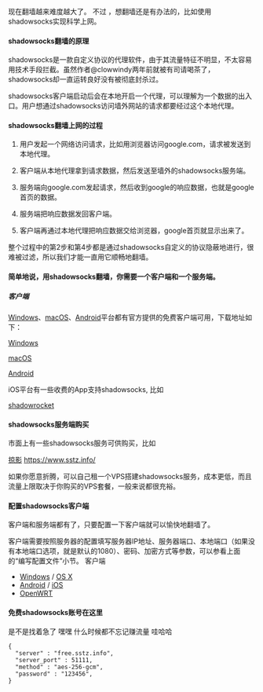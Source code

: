 
现在翻墙越来难度越大了。 不过 ，想翻墙还是有办法的，比如使用shadowsocks实现科学上网。

#### shadowsocks翻墙的原理

shadowsocks是一款自定义协议的代理软件，由于其流量特征不明显，不太容易用技术手段拦截。虽然作者@clowwindy两年前就被有司请喝茶了，shadowsocks却一直运转良好没有被彻底封杀过。

shadowsocks客户端启动后会在本地开启一个代理，可以理解为一个数据的出入口。用户想通过shadowsocks访问墙外网站的请求都要经过这个本地代理。

<!-- more --> 

#### shadowsocks翻墙上网的过程

1. 用户发起一个网络访问请求，比如用浏览器访问google.com，请求被发送到本地代理。

1. 客户端从本地代理拿到请求数据，然后发送至墙外的shadowsocks服务端。

1. 服务端向google.com发起请求，然后收到google的响应数据，也就是google首页的数据。

1. 服务端把响应数据发回客户端。

1. 客户端再通过本地代理把响应数据交给浏览器，google首页就显示出来了。

整个过程中的第2步和第4步都是通过shadowsocks自定义的协议隐蔽地进行，很难被过滤，所以我们才能一直用它顺畅地翻墙。

#### 简单地说，用shadowsocks翻墙，你需要一个客户端和一个服务端。

##### 客户端

[Windows](https://github.com/shadowsocks/shadowsocks-windows/releases)、[macOS](https://github.com/shadowsocks/ShadowsocksX-NG/releases)、[Android](https://github.com/shadowsocks/shadowsocks-android/releases)平台都有官方提供的免费客户端可用，下载地址如下：

[Windows](https://github.com/shadowsocks/shadowsocks-windows/releases)

[macOS](https://github.com/shadowsocks/ShadowsocksX-NG/releases)

[Android](https://github.com/shadowsocks/shadowsocks-android/releases)

iOS平台有一些收费的App支持shadowsocks, 比如

[shadowrocket](https://itunes.apple.com/us/app/shadowrocket/id932747118?mt=8&utm_source=textarea.com&utm_medium=textarea.com&utm_campaign=article)

#### shadowsocks服务端购买
市面上有一些shadowsocks服务可供购买，比如


[掠影](https://www.sstz.info) https://www.sstz.info/

如果你愿意折腾，可以自己租一个VPS搭建shadowsocks服务，成本更低，而且流量上限取决于你购买的VPS套餐，一般来说都很充裕。



#### 配置shadowsocks客户端
客户端和服务端都有了，只要配置一下客户端就可以愉快地翻墙了。

客户端需要按照服务器的配置填写服务器IP地址、服务器端口、本地端口（如果没有本地端口选项，就是默认的1080）、密码、加密方式等参数，可以参看上面的“编写配置文件”小节。
客户端
- [Windows](https://github.com/shadowsocks/shadowsocks-windows/wiki/Shadowsocks-Windows-%E4%BD%BF%E7%94%A8%E8%AF%B4%E6%98%8E) / [OS X](https://github.com/shadowsocks/shadowsocks-iOS/wiki/Shadowsocks-for-OSX-Help)
- [Android](https://github.com/shadowsocks/shadowsocks-android) / [iOS](https://github.com/shadowsocks/shadowsocks-iOS/wiki/Help)
- [OpenWRT](https://github.com/shadowsocks/openwrt-shadowsocks)

#### 免费shadowsocks账号在这里

是不是找着急了 嘿嘿 什么时候都不忘记赚流量 哇哈哈

```
{
  "server" : "free.sstz.info",
  "server_port" : 51111,
  "method" : "aes-256-gcm",
  "password" : "123456",
}
```





